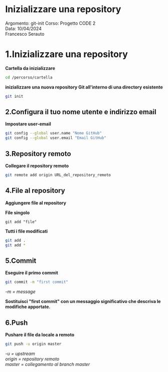 
# Inizializzare una repository 
Argomento: git-init 
Corso: Progetto CODE 2   
Data: 10/04/2024  
Francesco Serauto  

# 1.Inizializzare una repository 

**Cartella da inizializzare**
``` bash
cd /percorso/cartella
   ```
   **inizializzare una nuova repository Git all'interno di una directory esistente**
   ``` bash
git init
   ```

## 2.Configura il tuo nome utente e indirizzo email

**Impostare user-email**
   ``` bash
   git config --global user.name "Nome GitHub"
   git config --global user.email "Email GitHub"
   ```
## 3.Repository remoto

**Collegare il repository remoto**

 ``` bash
git remote add origin URL_del_repository_remoto
   ```  

## 4.File al repository  

**Aggiungere file al repository**  

**File singolo**  
 ```   
git add "file"  
   ```  

**Tutti i file modificati**  

``` bash  
git add .  
git add * 
   ```  

## 5.Commit
**Eseguire il primo commit**

 ``` bash
git commit -m "first commit"


   ```
   *-m = message*  

   **Sostituisci "first commit" con un messaggio significativo che descriva le modifiche apportate.**  
  
## 6.Push
**Pushare il file da locale a remoto**

 ``` bash
git push -u origin master

   ```
   *-u = upstream*  
   *origin = repository remoto*  
   *master = collegamento al branch master*  